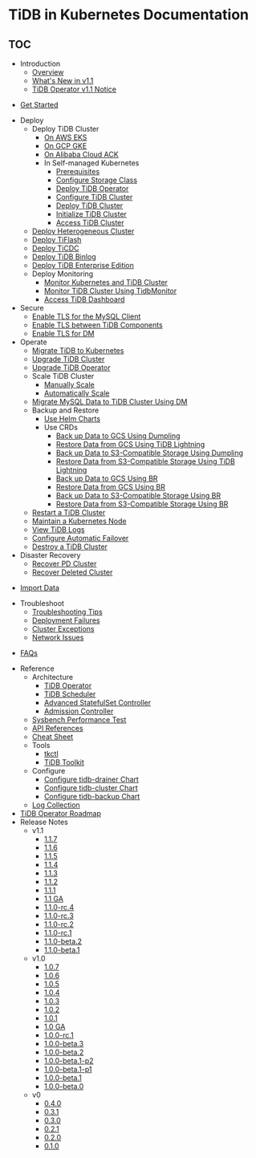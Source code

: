# TiDB in Kubernetes Documentation

<!-- markdownlint-disable MD007 -->
<!-- markdownlint-disable MD032 -->

## TOC

+ Introduction
  - [Overview](tidb-operator-overview.md)
  - [What's New in v1.1](whats-new-in-v1.1.md)
  - [TiDB Operator v1.1 Notice](notes-tidb-operator-v1.1.md)
- [Get Started](get-started.md)
+ Deploy
  - Deploy TiDB Cluster
    - [On AWS EKS](deploy-on-aws-eks.md)
    - [On GCP GKE](deploy-on-gcp-gke.md)
    - [On Alibaba Cloud ACK](deploy-on-alibaba-cloud.md)
    + In Self-managed Kubernetes
      - [Prerequisites](prerequisites.md)
      - [Configure Storage Class](configure-storage-class.md)
      - [Deploy TiDB Operator](deploy-tidb-operator.md)
      - [Configure TiDB Cluster](configure-a-tidb-cluster.md)
      - [Deploy TiDB Cluster](deploy-on-general-kubernetes.md)
      - [Initialize TiDB Cluster](initialize-a-cluster.md)
      - [Access TiDB Cluster](access-tidb.md)
  - [Deploy Heterogeneous Cluster](deploy-heterogeneous-tidb-cluster.md)
  - [Deploy TiFlash](deploy-tiflash.md)
  - [Deploy TiCDC](deploy-ticdc.md)
  - [Deploy TiDB Binlog](deploy-tidb-binlog.md)
  - [Deploy TiDB Enterprise Edition](deploy-tidb-enterprise-edition.md)
  + Deploy Monitoring
    - [Monitor Kubernetes and TiDB Cluster](monitor-a-tidb-cluster.md)
    - [Monitor TiDB Cluster Using TidbMonitor](monitor-using-tidbmonitor.md)
    - [Access TiDB Dashboard](access-dashboard.md)
+ Secure
  - [Enable TLS for the MySQL Client](enable-tls-for-mysql-client.md)
  - [Enable TLS between TiDB Components](enable-tls-between-components.md)
  - [Enable TLS for DM](enable-tls-for-dm.md)
+ Operate
  - [Migrate TiDB to Kubernetes](migrate-tidb-to-kubernetes.md)
  - [Upgrade TiDB Cluster](upgrade-a-tidb-cluster.md)
  - [Upgrade TiDB Operator](upgrade-tidb-operator.md)
  + Scale TiDB Cluster
    - [Manually Scale](scale-a-tidb-cluster.md)
    - [Automatically Scale](enable-tidb-cluster-auto-scaling.md)
  - [Migrate MySQL Data to TiDB Cluster Using DM](deploy-tidb-dm.md)
  + Backup and Restore
    - [Use Helm Charts](backup-and-restore-using-helm-charts.md)
    + Use CRDs
      - [Back up Data to GCS Using Dumpling](backup-to-gcs.md)
      - [Restore Data from GCS Using TiDB Lightning](restore-from-gcs.md)
      - [Back up Data to S3-Compatible Storage Using Dumpling](backup-to-s3.md)
      - [Restore Data from S3-Compatible Storage Using TiDB Lightning](restore-from-s3.md)
      - [Back up Data to GCS Using BR](backup-to-gcs-using-br.md)
      - [Restore Data from GCS Using BR](restore-from-gcs-using-br.md)
      - [Back up Data to S3-Compatible Storage Using BR](backup-to-aws-s3-using-br.md)
      - [Restore Data from S3-Compatible Storage Using BR](restore-from-aws-s3-using-br.md)
  - [Restart a TiDB Cluster](restart-a-tidb-cluster.md)
  - [Maintain a Kubernetes Node](maintain-a-kubernetes-node.md)
  - [View TiDB Logs](view-logs.md)
  - [Configure Automatic Failover](use-auto-failover.md)
  - [Destroy a TiDB Cluster](destroy-a-tidb-cluster.md)
+ Disaster Recovery
  - [Recover PD Cluster](pd-recover.md)
  - [Recover Deleted Cluster](recover-deleted-cluster.md)
- [Import Data](restore-data-using-tidb-lightning.md)
+ Troubleshoot
  - [Troubleshooting Tips](tips.md)
  - [Deployment Failures](deploy-failures.md)
  - [Cluster Exceptions](exceptions.md)
  - [Network Issues](network-issues.md)
- [FAQs](faq.md)
+ Reference
  + Architecture
    - [TiDB Operator](architecture.md)
    - [TiDB Scheduler](tidb-scheduler.md)
    - [Advanced StatefulSet Controller](advanced-statefulset.md)
    - [Admission Controller](enable-admission-webhook.md)
  - [Sysbench Performance Test](benchmark-sysbench.md)
  - [API References](https://github.com/pingcap/tidb-operator/blob/master/docs/api-references/docs.md)
  - [Cheat Sheet](cheat-sheet.md)
  + Tools
    - [tkctl](use-tkctl.md)
    - [TiDB Toolkit](tidb-toolkit.md)
  + Configure
    - [Configure tidb-drainer Chart](configure-tidb-binlog-drainer.md)
    - [Configure tidb-cluster Chart](tidb-cluster-chart-config.md)
    - [Configure tidb-backup Chart](configure-backup.md)
  - [Log Collection](logs-collection.md)
+ [TiDB Operator Roadmap](roadmap.md)
+ Release Notes
  + v1.1
    - [1.1.7](releases/release-1.1.7.md)
    - [1.1.6](releases/release-1.1.6.md)
    - [1.1.5](releases/release-1.1.5.md)
    - [1.1.4](releases/release-1.1.4.md)
    - [1.1.3](releases/release-1.1.3.md)
    - [1.1.2](releases/release-1.1.2.md)
    - [1.1.1](releases/release-1.1.1.md)
    - [1.1 GA](releases/release-1.1-ga.md)
    - [1.1.0-rc.4](releases/release-1.1.0-rc.4.md)
    - [1.1.0-rc.3](releases/release-1.1.0-rc.3.md)
    - [1.1.0-rc.2](releases/release-1.1.0-rc.2.md)
    - [1.1.0-rc.1](releases/release-1.1.0-rc.1.md)
    - [1.1.0-beta.2](releases/release-1.1.0-beta.2.md)
    - [1.1.0-beta.1](releases/release-1.1.0-beta.1.md)
  + v1.0
    - [1.0.7](releases/release-1.0.7.md)
    - [1.0.6](releases/release-1.0.6.md)
    - [1.0.5](releases/release-1.0.5.md)
    - [1.0.4](releases/release-1.0.4.md)
    - [1.0.3](releases/release-1.0.3.md)
    - [1.0.2](releases/release-1.0.2.md)
    - [1.0.1](releases/release-1.0.1.md)
    - [1.0 GA](releases/release-1.0-ga.md)
    - [1.0.0-rc.1](releases/release-1.0.0-rc.1.md)
    - [1.0.0-beta.3](releases/release-1.0.0-beta.3.md)
    - [1.0.0-beta.2](releases/release-1.0.0-beta.2.md)
    - [1.0.0-beta.1-p2](releases/release-1.0.0-beta.1-p2.md)
    - [1.0.0-beta.1-p1](releases/release-1.0.0-beta.1-p1.md)
    - [1.0.0-beta.1](releases/release-1.0.0-beta.1.md)
    - [1.0.0-beta.0](releases/release-1.0.0-beta.0.md)
  + v0
    - [0.4.0](releases/release-0.4.0.md)
    - [0.3.1](releases/release-0.3.1.md)
    - [0.3.0](releases/release-0.3.0.md)
    - [0.2.1](releases/release-0.2.1.md)
    - [0.2.0](releases/release-0.2.0.md)
    - [0.1.0](releases/release-0.1.0.md)
